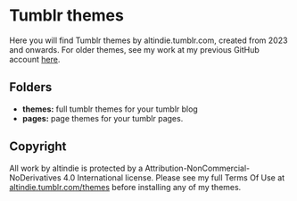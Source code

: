 # Tumblr themes
Here you will find Tumblr themes by altindie.tumblr.com, created from 2023 and onwards. For older themes, see my work at my previous GitHub account [here](https://github.com/flipsecph/themes).

## Folders
- **themes:** full tumblr themes for your tumblr blog
- **pages:** page themes for your tumblr pages.

## Copyright
All work by altindie is protected by a Attribution-NonCommercial-NoDerivatives 4.0 International license. Please see my full Terms Of Use at [altindie.tumblr.com/themes](https://altindie.tumblr.com/themes) before installing any of my themes.
